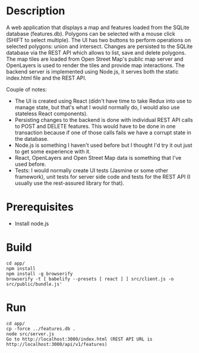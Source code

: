 # Description
A web application that displays a map and features loaded from the SQLite database (features.db). Polygons can be selected with a mouse click (SHIFT to select multiple). The UI has two buttons to perform operations on selected polygons: union and intersect. Changes are persisted to the SQLite database via the REST API which allows to list, save and delete polygons. The map tiles are loaded from Open Street Map's public map server and OpenLayers is used to render the tiles and provide map interactions. The backend server is implemented using Node.js, it serves both the static index.html file and the REST API.

Couple of notes:
- The UI is created using React (didn't have time to take Redux into use to manage state, but that's what I would normally do, I would also use stateless React components).
- Persisting changes to the backend is done with individual REST API calls to POST and DELETE features. This would have to be done in one transaction because if one of those calls fails we have a corrupt state in the database.
- Node.js is something I haven't used before but I thought I'd try it out just to get some experience with it.
- React, OpenLayers and Open Street Map data is something that I've used before.
- Tests: I would normally create UI tests (Jasmine or some other framework), unit tests for server side code and tests for the REST API (I usually use the rest-assured library for that).
# Prerequisites
- Install node.js

# Build
```
cd app/
npm install
npm install -g browserify
browserify -t [ babelify --presets [ react ] ] src/client.js -o src/public/bundle.js'
```

# Run
```
cd app/
cp -force ../features.db .
node src/server.js
Go to http://localhost:3000/index.html (REST API URL is http://localhost:3000/api/v1/features)
```
